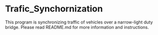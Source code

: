 # Trafic_Synchornization
This program is synchronizing traffic of vehicles over a narrow-light duty bridge. Please read README.md for more information and instructions. 
